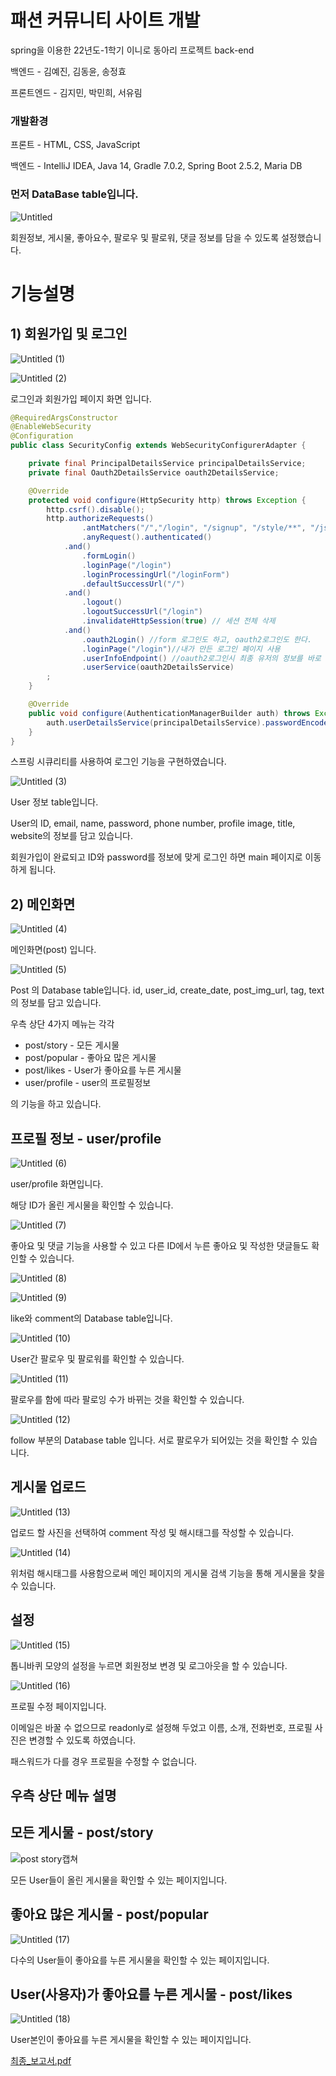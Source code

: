 # 패션 커뮤니티 사이트 개발

spring을 이용한 22년도-1학기 이니로 동아리 프로젝트 back-end


백엔드 - 김예진, 김동윤, 송정효

프론트엔드 - 김지민, 박민희, 서유림

### 개발환경

프론트 - HTML, CSS, JavaScript

백엔드 - IntelliJ IDEA, Java 14, Gradle 7.0.2, Spring Boot 2.5.2, Maria DB

### 먼저 DataBase table입니다.

![Untitled](https://user-images.githubusercontent.com/79832986/226159933-68aa0da7-dda6-40f7-9b8b-30daf5fcaf0d.png)

회원정보, 게시물, 좋아요수, 팔로우 및 팔로워, 댓글 정보를 담을 수 있도록 설정했습니다.

# 기능설명

## 1) 회원가입 및 로그인

![Untitled (1)](https://user-images.githubusercontent.com/79832986/226159961-2faa4313-7231-42ce-8085-27512bfe046f.png)

![Untitled (2)](https://user-images.githubusercontent.com/79832986/226159965-7f156eeb-0c71-4eb4-842e-097acc0d4e20.png)

로그인과 회원가입 페이지 화면 입니다.

```java
@RequiredArgsConstructor
@EnableWebSecurity
@Configuration
public class SecurityConfig extends WebSecurityConfigurerAdapter {

    private final PrincipalDetailsService principalDetailsService;
    private final Oauth2DetailsService oauth2DetailsService;

    @Override
    protected void configure(HttpSecurity http) throws Exception {
        http.csrf().disable();
        http.authorizeRequests()
                .antMatchers("/","/login", "/signup", "/style/**", "/js/**", "/img/**").permitAll()
                .anyRequest().authenticated()
            .and()
                .formLogin()
                .loginPage("/login")
                .loginProcessingUrl("/loginForm")
                .defaultSuccessUrl("/")
            .and()
                .logout()
                .logoutSuccessUrl("/login")
                .invalidateHttpSession(true) // 세션 전체 삭제
            .and()
                .oauth2Login() //form 로그인도 하고, oauth2로그인도 한다.
                .loginPage("/login")//내가 만든 로그인 페이지 사용
                .userInfoEndpoint() //oauth2로그인시 최종 유저의 정보를 바로 받아온다.
                .userService(oauth2DetailsService)
        ;
    }

    @Override
    public void configure(AuthenticationManagerBuilder auth) throws Exception {
        auth.userDetailsService(principalDetailsService).passwordEncoder(new BCryptPasswordEncoder());
    }
}
```

스프링 시큐리티를 사용하여 로그인 기능을 구현하였습니다.

![Untitled (3)](https://user-images.githubusercontent.com/79832986/226159981-9ac33998-1a9d-4d56-84f5-11de0a935646.png)

User 정보 table입니다. 

User의 ID, email, name, password, phone number, profile image, title, website의 정보를 담고 있습니다.

회원가입이 완료되고 ID와 password를 정보에 맞게 로그인 하면 main 페이지로 이동하게 됩니다.

## 2) 메인화면

![Untitled (4)](https://user-images.githubusercontent.com/79832986/226159992-4af70b69-538a-45a2-a7fe-60cab7574cb3.png)

메인화면(post) 입니다. 

![Untitled (5)](https://user-images.githubusercontent.com/79832986/226160002-4ac6d33e-f0fb-4f79-9f8c-563b99048fd6.png)

Post 의 Database table입니다. id, user_id, create_date, post_img_url, tag, text의 정보를 담고 있습니다.

우측 상단 4가지 메뉴는 각각 

- post/story - 모든 게시물
- post/popular - 좋아요 많은 게시물
- post/likes - User가 좋아요를 누른 게시물
- user/profile - user의 프로필정보

의 기능을 하고 있습니다.

## 프로필 정보 - user/profile

![Untitled (6)](https://user-images.githubusercontent.com/79832986/226160110-57b549a1-4b2b-4dfb-90bf-e9f7a223d6f7.png)

user/profile 화면입니다.

해당 ID가 올린 게시물을 확인할 수 있습니다.

![Untitled (7)](https://user-images.githubusercontent.com/79832986/226160024-bb330c0c-807c-44ee-962e-350fef6ff256.png)

좋아요 및 댓글 기능을 사용할 수 있고 다른 ID에서 누른 좋아요 및 작성한 댓글들도 확인할 수 있습니다.

![Untitled (8)](https://user-images.githubusercontent.com/79832986/226160037-5c3bfab3-0ee1-494c-8fe7-9d81e0955284.png)

![Untitled (9)](https://user-images.githubusercontent.com/79832986/226160146-0e2ff1fc-45dd-44e6-aee3-17bd054c2e42.png)

like와 comment의 Database table입니다. 

![Untitled (10)](https://user-images.githubusercontent.com/79832986/226160150-ae302ec1-1924-43bb-b1a2-37b7b895ef05.png)

User간 팔로우 및 팔로워를 확인할 수 있습니다.

![Untitled (11)](https://user-images.githubusercontent.com/79832986/226160172-33fd2a22-4cc4-404d-9018-3f790e8194bc.png)

팔로우를 함에 따라 팔로잉 수가 바뀌는 것을 확인할 수 있습니다.

![Untitled (12)](https://user-images.githubusercontent.com/79832986/226160178-bf6c9010-3264-4b2c-9863-9213520e5190.png)

follow 부분의 Database table 입니다. 서로 팔로우가 되어있는 것을 확인할 수 있습니다.

## 게시물 업로드

![Untitled (13)](https://user-images.githubusercontent.com/79832986/226160197-361ee0c7-a914-4b34-a8d1-47c129d14ce8.png)

업로드 할 사진을 선택하여 comment 작성 및 해시태그를 작성할 수 있습니다. 

![Untitled (14)](https://user-images.githubusercontent.com/79832986/226160214-cfb77c4c-3c7f-4c8b-ab2b-f0c7b51edbfb.png)

위처럼 해시태그를 사용함으로써 메인 페이지의 게시물 검색 기능을 통해 게시물을 찾을 수 있습니다.

## 설정

![Untitled (15)](https://user-images.githubusercontent.com/79832986/226160243-ecf88a78-16a6-42c3-aa53-61474d765427.png)

톱니바퀴 모양의 설정을 누르면 회원정보 변경 및 로그아웃을 할 수 있습니다.

![Untitled (16)](https://user-images.githubusercontent.com/79832986/226160267-9b670293-261e-43f0-938c-ed8199715d26.png)

프로필 수정 페이지입니다.

이메일은 바꿀 수 없으므로 readonly로 설정해 두었고 이름, 소개, 전화번호, 프로필 사진은 변경할 수 있도록 하였습니다.

패스워드가 다를 경우 프로필을 수정할 수 없습니다.

## 우측 상단 메뉴 설명

## 모든 게시물 - post/story

![post story캡쳐](https://user-images.githubusercontent.com/79832986/226160277-37a9d967-0043-42cc-b613-73909145fcee.png)

모든 User들이 올린 게시물을 확인할 수 있는 페이지입니다.

## 좋아요 많은 게시물 - post/popular

![Untitled (17)](https://user-images.githubusercontent.com/79832986/226160290-85dd3590-fd1f-4968-8f37-c73475cc0204.png)

다수의 User들이 좋아요를 누른 게시물을 확인할 수 있는 페이지입니다.

## User(사용자)가 좋아요를 누른 게시물 - post/likes

![Untitled (18)](https://user-images.githubusercontent.com/79832986/226160299-b6ef1951-a517-498a-84ba-8dbaefcf9b11.png)

User본인이 좋아요를 누른 게시물을 확인할 수 있는 페이지입니다.

[최종_보고서.pdf](https://github.com/201810777/surfers/files/8999579/_.pdf)
